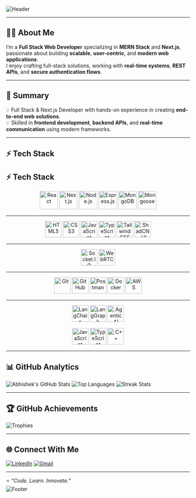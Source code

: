 ![Header](https://capsule-render.vercel.app/api?type=waving&color=gradient&height=200&section=header&text=Hey%20there!%20I'm%20Abhishek%20Sahu%20🚀&fontSize=40&fontAlignY=35&desc=Full%20Stack%20%26%20Next.js%20Developer%20|%20AI%20%26%20Agentic%20Systems%20Builder&descAlignY=55)

---

## 👨‍💻 About Me
I’m a **Full Stack Web Developer** specializing in **MERN Stack** and **Next.js**, passionate about building **scalable**, **user-centric**, and **modern web applications**.  
I enjoy crafting full-stack solutions, working with **real-time systems**, **REST APIs**, and **secure authentication flows**.  

---

## 🧠 Summary
💡 Full Stack & Next.js Developer with hands-on experience in creating **end-to-end web solutions**.  
💡 Skilled in **frontend development**, **backend APIs**, and **real-time communication** using modern frameworks.  

---

## ⚡ Tech Stack
## ⚡ Tech Stack

<p align="center">
  <img src="https://cdn.jsdelivr.net/gh/devicons/devicon/icons/react/react-original.svg" height="50" alt="React" />
  <img src="https://cdn.jsdelivr.net/gh/devicons/devicon/icons/nextjs/nextjs-original.svg" height="50" alt="Next.js" />
  <img src="https://cdn.jsdelivr.net/gh/devicons/devicon/icons/nodejs/nodejs-original.svg" height="50" alt="Node.js" />
  <img src="https://cdn.jsdelivr.net/gh/devicons/devicon/icons/express/express-original.svg" height="50" alt="Express.js" />
  <img src="https://cdn.jsdelivr.net/gh/devicons/devicon/icons/mongodb/mongodb-original.svg" height="50" alt="MongoDB" />
  <img src="https://cdn.jsdelivr.net/gh/devicons/devicon/icons/mongoose/mongoose-original.svg" height="50" alt="Mongoose" />
</p>

---

<p align="center">
  <img src="https://cdn.jsdelivr.net/gh/devicons/devicon/icons/html5/html5-original.svg" height="45" alt="HTML5" />
  <img src="https://cdn.jsdelivr.net/gh/devicons/devicon/icons/css3/css3-original.svg" height="45" alt="CSS3" />
  <img src="https://cdn.jsdelivr.net/gh/devicons/devicon/icons/javascript/javascript-original.svg" height="45" alt="JavaScript" />
  <img src="https://cdn.jsdelivr.net/gh/devicons/devicon/icons/typescript/typescript-original.svg" height="45" alt="TypeScript" />
  <img src="https://cdn.jsdelivr.net/gh/devicons/devicon/icons/tailwindcss/tailwindcss-original.svg" height="45" alt="Tailwind CSS" />
  <img src="https://skillicons.dev/icons?i=shadcn" height="45" alt="ShadCN-UI" />
</p>

---

<p align="center">
  <img src="https://cdn.jsdelivr.net/gh/devicons/devicon/icons/socketio/socketio-original.svg" height="45" alt="Socket.IO" />
  <img src="https://cdn.jsdelivr.net/gh/devicons/devicon/icons/webrtc/webrtc-original.svg" height="45" alt="WebRTC" />
</p>

---

<p align="center">
  <img src="https://cdn.jsdelivr.net/gh/devicons/devicon/icons/git/git-original.svg" height="45" alt="Git" />
  <img src="https://cdn.jsdelivr.net/gh/devicons/devicon/icons/github/github-original.svg" height="45" alt="GitHub" />
  <img src="https://cdn.jsdelivr.net/gh/devicons/devicon/icons/postman/postman-original.svg" height="45" alt="Postman" />
  <img src="https://cdn.jsdelivr.net/gh/devicons/devicon/icons/docker/docker-original.svg" height="45" alt="Docker" />
  <img src="https://cdn.jsdelivr.net/gh/devicons/devicon/icons/amazonwebservices/amazonwebservices-original.svg" height="45" alt="AWS" />
</p>

---

<p align="center">
  <img src="https://cdn.jsdelivr.net/gh/devicons/devicon/icons/python/python-original.svg" height="45" alt="LangChain" />
  <img src="https://cdn.jsdelivr.net/gh/devicons/devicon/icons/openai/openai-original.svg" height="45" alt="LangGraph" />
  <img src="https://skillicons.dev/icons?i=ai" height="45" alt="Agentic AI" />
</p>

<p align="center">
  <img src="https://cdn.jsdelivr.net/gh/devicons/devicon/icons/javascript/javascript-original.svg" height="45" alt="JavaScript" />
  <img src="https://cdn.jsdelivr.net/gh/devicons/devicon/icons/typescript/typescript-original.svg" height="45" alt="TypeScript" />
  <img src="https://cdn.jsdelivr.net/gh/devicons/devicon/icons/cplusplus/cplusplus-original.svg" height="45" alt="C++" />
</p>


---

## 📊 GitHub Analytics
![Abhishek's GitHub Stats](https://github-readme-stats.vercel.app/api?username=abhisheksahu&show_icons=true&theme=radical)
![Top Languages](https://github-readme-stats.vercel.app/api/top-langs/?username=abhisheksahu&layout=compact&theme=radical)
![Streak Stats](https://streak-stats.demolab.com?user=abhisheksahu&theme=radical&hide_border=false)

---

## 🏆 GitHub Achievements
![Trophies](https://github-profile-trophy.vercel.app/?username=abhisheksahu&theme=radical&margin-w=10&margin-h=10)

---

## 🌐 Connect With Me
[![LinkedIn](https://img.shields.io/badge/LinkedIn-%230A66C2.svg?style=for-the-badge&logo=linkedin&logoColor=white)](https://www.linkedin.com/in/abhishek-sahu-58400a333/)
[![Gmail](https://img.shields.io/badge/Email-D14836?style=for-the-badge&logo=gmail&logoColor=white)](mailto:abhisheks97521@gmail.com)

---

⭐ _“Code. Learn. Innovate.”_  
![Footer](https://capsule-render.vercel.app/api?type=waving&color=gradient&height=120&section=footer)
